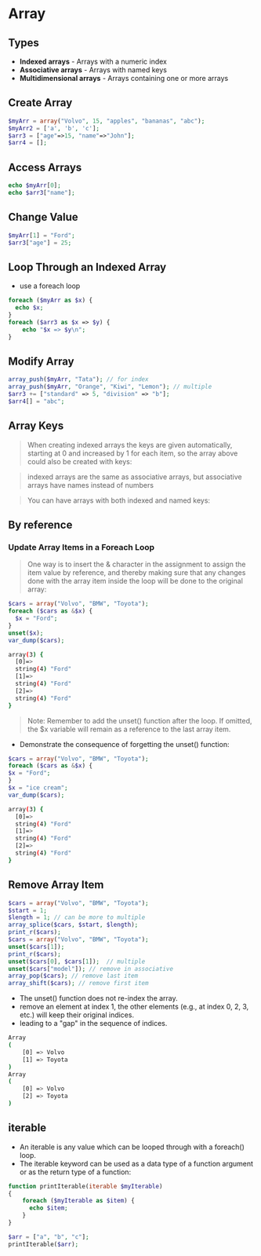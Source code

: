 # Array

## Types

- **Indexed arrays** - Arrays with a numeric index
- **Associative arrays** - Arrays with named keys
- **Multidimensional arrays** - Arrays containing one or more arrays

## Create Array

```php
$myArr = array("Volvo", 15, "apples", "bananas", "abc");
$myArr2 = ['a', 'b', 'c'];
$arr3 = ["age"=>15, "name"=>"John"];
$arr4 = [];
```

## Access Arrays

```php
echo $myArr[0];
echo $arr3["name"];
```

## Change Value

```php
$myArr[1] = "Ford";
$arr3["age"] = 25;
```

## Loop Through an Indexed Array

- use a foreach loop

```php
foreach ($myArr as $x) {
  echo $x;
}
foreach ($arr3 as $x => $y) {
    echo "$x => $y\n";
}
```

## Modify Array

```php
array_push($myArr, "Tata"); // for index
array_push($myArr, "Orange", "Kiwi", "Lemon"); // multiple
$arr3 += ["standard" => 5, "division" => "b"];
$arr4[] = "abc";
```

## Array Keys

> When creating indexed arrays the keys are given automatically, starting at 0 and increased by 1 for each item, so the array above could also be created with keys:

> indexed arrays are the same as associative arrays, but associative arrays have names instead of numbers

> You can have arrays with both indexed and named keys:

## By reference

### Update Array Items in a Foreach Loop

> One way is to insert the & character in the assignment to assign the item value by reference, and thereby making sure that any changes done with the array item inside the loop will be done to the original array:

```php
$cars = array("Volvo", "BMW", "Toyota");
foreach ($cars as &$x) {
  $x = "Ford";
}
unset($x);
var_dump($cars);
```

```bash
array(3) {
  [0]=>
  string(4) "Ford"
  [1]=>
  string(4) "Ford"
  [2]=>
  string(4) "Ford"
}
```

> Note: Remember to add the unset() function after the loop. If omitted, the $x variable will remain as a reference to the last array item.

- Demonstrate the consequence of forgetting the unset() function:

```php
$cars = array("Volvo", "BMW", "Toyota");
foreach ($cars as &$x) {
$x = "Ford";
}
$x = "ice cream";
var_dump($cars);
```

```bash
array(3) {
  [0]=>
  string(4) "Ford"
  [1]=>
  string(4) "Ford"
  [2]=>
  string(4) "Ford"
}
```

## Remove Array Item

```php
$cars = array("Volvo", "BMW", "Toyota");
$start = 1;
$length = 1; // can be more to multiple
array_splice($cars, $start, $length);
print_r($cars);
$cars = array("Volvo", "BMW", "Toyota");
unset($cars[1]);
print_r($cars);
unset($cars[0], $cars[1]);  // multiple
unset($cars["model"]); // remove in associative
array_pop($cars); // remove last item
array_shift($cars); // remove first item
```

- The unset() function does not re-index the array.
- remove an element at index 1, the other elements (e.g., at index 0, 2, 3, etc.) will keep their original indices.
- leading to a "gap" in the sequence of indices.

```bash
Array
(
    [0] => Volvo
    [1] => Toyota
)
Array
(
    [0] => Volvo
    [2] => Toyota
)
```

## iterable

- An iterable is any value which can be looped through with a foreach() loop.
- The iterable keyword can be used as a data type of a function argument or as the return type of a function:

```php
function printIterable(iterable $myIterable)
{
    foreach ($myIterable as $item) {
      echo $item;
    }
}

$arr = ["a", "b", "c"];
printIterable($arr);
```
